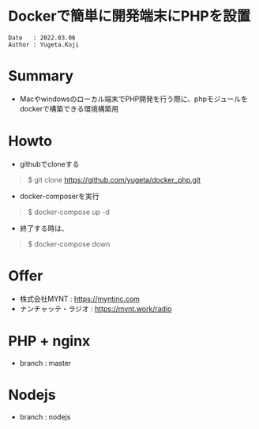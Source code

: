Dockerで簡単に開発端末にPHPを設置
==
```
Date   : 2022.03.06
Author : Yugeta.Koji
```

# Summary
- Macやwindowsのローカル端末でPHP開発を行う際に、phpモジュールをdockerで構築できる環境構築用


# Howto
- githubでcloneする
> $ git clone https://github.com/yugeta/docker_php.git

- docker-composerを実行
> $ docker-compose up -d

- 終了する時は、
> $ docker-compose down


# Offer
- 株式会社MYNT : https://myntinc.com
- ナンチャッテ・ラジオ : https://mynt.work/radio

# PHP + nginx
  - branch : master
# Nodejs
  - branch : nodejs
  